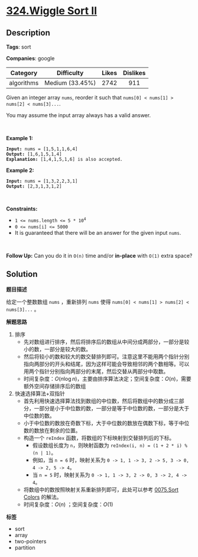 # [324.Wiggle Sort II](https://leetcode.com/problems/wiggle-sort-ii/description/)

## Description

**Tags**: sort

**Companies**: google

|  Category  |   Difficulty    | Likes | Dislikes |
| :--------: | :-------------: | :---: | :------: |
| algorithms | Medium (33.45%) | 2742  |   911    |

<p>Given an integer array <code>nums</code>, reorder it such that <code>nums[0] &lt; nums[1] &gt; nums[2] &lt; nums[3]...</code>.</p>
<p>You may assume the input array always has a valid answer.</p>
<p>&nbsp;</p>
<p><strong class="example">Example 1:</strong></p>
<pre><code><strong>Input:</strong> nums = [1,5,1,1,6,4]
<strong>Output:</strong> [1,6,1,5,1,4]
<strong>Explanation:</strong> [1,4,1,5,1,6] is also accepted.</code></pre>
<p><strong class="example">Example 2:</strong></p>
<pre><code><strong>Input:</strong> nums = [1,3,2,2,3,1]
<strong>Output:</strong> [2,3,1,3,1,2]</code></pre>
<p>&nbsp;</p>
<p><strong>Constraints:</strong></p>
<ul>
  <li><code>1 &lt;= nums.length &lt;= 5 * 10<sup>4</sup></code></li>
  <li><code>0 &lt;= nums[i] &lt;= 5000</code></li>
  <li>It is guaranteed that there will be an answer for the given input <code>nums</code>.</li>
</ul>
<p>&nbsp;</p>
<strong>Follow Up:</strong> Can you do it in <code>O(n)</code> time and/or <strong>in-place</strong> with <code>O(1)</code> extra space?

## Solution

**题目描述**

给定一个整数数组 `nums` ，重新排列 `nums` 使得 `nums[0] < nums[1] > nums[2] < nums[3]...` 。

**解题思路**

1. 排序
   - 先对数组进行排序，然后将排序后的数组从中间分成两部分，一部分是较小的数，一部分是较大的数。
   - 然后将较小的数和较大的数交替排列即可。注意这里不能用两个指针分别指向两部分的开头和结尾，因为这样可能会导致相邻的两个数相等。可以用两个指针分别指向两部分的末尾，然后交替从两部分中取数。
   - 时间复杂度：$O(n \log n)$，主要由排序算法决定；空间复杂度：$O(n)$，需要额外空间存储排序后的数组
2. 快速选择算法+双指针
   - 首先利用快速选择算法找到数组的中位数，然后将数组中的数分成三部分，一部分是小于中位数的数，一部分是等于中位数的数，一部分是大于中位数的数。
   - 小于中位数的数放在奇数下标，大于中位数的数放在偶数下标，等于中位数的数放在剩余的位置。
   - 构造一个 `reIndex` 函数，将数组的下标映射到交替排列后的下标。
     - 假设数组长度为 `n`，则映射函数为 `reIndex(i, n) = (1 + 2 * i) % (n | 1)`。
     - 例如，当 `n = 6` 时，映射关系为 `0 -> 1, 1 -> 3, 2 -> 5, 3 -> 0, 4 -> 2, 5 -> 4`。
     - 当 `n = 5` 时，映射关系为 `0 -> 1, 1 -> 3, 2 -> 0, 3 -> 2, 4 -> 4`。
   - 将数组中的数按照映射关系重新排列即可，此处可以参考 [0075.Sort Colors](0075.sort-colors.md) 的解法。
   - 时间复杂度：$O(n)$ ；空间复杂度：$O(1)$

**标签**

- sort
- array
- two-pointers
- partition
